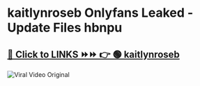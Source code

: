 
 # kaitlynroseb Onlyfans Leaked - Update Files hbnpu

## <h2><a href="https://clipsfans.com/kaitlynroseb&ref=git">🔗 Click to LINKS ⏩⏩ 👉 🟢 kaitlynroseb </a></h2>

<a href="https://clipsfans.com/kaitlynroseb&ref=git" rel="nofollow" data-target="animated-image.originalLink"><img src="https://i.ibb.co.com/xMMVF88/686577567.gif" alt="Viral Video Original" style="max-width: 100%; display: inline-block;" data-target="animated-image.originalImage"></a>

